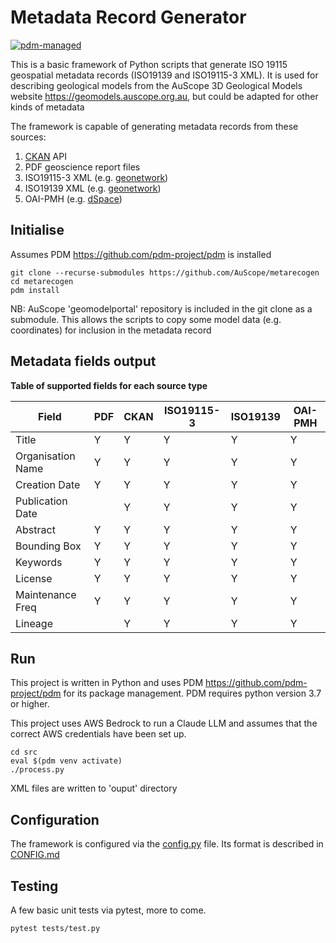 # Metadata Record Generator

[![pdm-managed](https://img.shields.io/badge/pdm-managed-blueviolet)](https://pdm.fming.dev)

This is a basic framework of Python scripts that generate ISO 19115 geospatial metadata records (ISO19139 and ISO19115-3 XML). It is used for describing geological models from the AuScope 3D Geological Models website <https://geomodels.auscope.org.au>, but could be adapted for other kinds of metadata

The framework is capable of generating metadata records from these sources:  

1. [CKAN](https://ckan.org/) API 
2. PDF geoscience report files
3. ISO19115-3 XML (e.g. [geonetwork](https://geonetwork-opensource.org/))
4. ISO19139 XML (e.g. [geonetwork](https://geonetwork-opensource.org/))
5. OAI-PMH (e.g. [dSpace](https://dspace.lyrasis.org/))

## Initialise

Assumes PDM <https://github.com/pdm-project/pdm> is installed

```
git clone --recurse-submodules https://github.com/AuScope/metarecogen
cd metarecogen
pdm install
```

NB: AuScope 'geomodelportal' repository is included in the git clone as a submodule.
This allows the scripts to copy some model data (e.g. coordinates) for inclusion in the metadata record

## Metadata fields output

**Table of supported fields for each source type**

| Field             | PDF | CKAN | ISO19115-3 | ISO19139 | OAI-PMH |
| ------------------| ----|------|------------|--------- | -------- |
| Title             | Y   | Y    |   Y         |    Y    |       Y  |
| Organisation Name | Y   | Y    |   Y         |    Y    |      Y   |
| Creation Date     | Y   | Y    |   Y         |    Y    |   Y      |
| Publication Date  |     | Y    |   Y         |    Y    |      Y   |
| Abstract          | Y   | Y    |   Y         |    Y    |     Y    |
| Bounding Box      | Y   | Y    |   Y         |    Y    |     Y    |
| Keywords          | Y   | Y    |   Y         |    Y    |      Y   |
| License           | Y   | Y    |   Y          |   Y    |    Y     |
| Maintenance Freq  | Y   | Y    |   Y         |    Y    |      Y   |
| Lineage           |     | Y    |    Y        |   Y     |      Y   |

## Run

This project is written in Python and uses PDM <https://github.com/pdm-project/pdm> for its package management. PDM requires python version 3.7 or higher.

This project uses AWS Bedrock to run a Claude LLM and assumes that the correct AWS credentials have been set up.

```
cd src
eval $(pdm venv activate)
./process.py
```
XML files are written to 'ouput' directory

## Configuration

The framework is configured via the [config.py](src/config.py) file. Its format is described in [CONFIG.md](CONFIG.md)

## Testing

A few basic unit tests via pytest, more to come.
```
pytest tests/test.py
```


